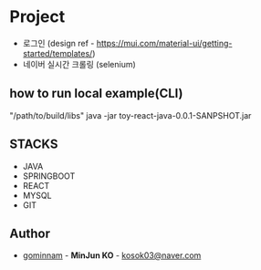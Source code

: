 # Project 
- 로그인 (design ref - https://mui.com/material-ui/getting-started/templates/) 
- 네이버 실시간 크롤링 (selenium)


## how to run local example(CLI)
"/path/to/build/libs" java -jar toy-react-java-0.0.1-SANPSHOT.jar 

## STACKS
- JAVA
- SPRINGBOOT
- REACT
- MYSQL
- GIT

## Author
- [gominnam](https://github.com/gominnam) - **MinJun KO** - <kosok03@naver.com>
